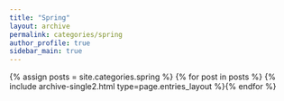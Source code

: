 ```yaml
---
title: "Spring"
layout: archive
permalink: categories/spring
author_profile: true
sidebar_main: true
---
```


{% assign posts = site.categories.spring %}
{% for post in posts %} {% include archive-single2.html type=page.entries_layout %}{% endfor %}